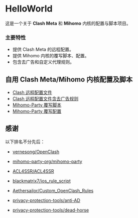 # HelloWorld

这是一个关于 **Clash Meta** 和 **Mihomo** 内核的配置与脚本项目。

### 主要特性
- 提供 Clash Meta 的远程配置。
- 提供 Mihomo 内核的覆写脚本、配置。
- 包含去广告和自定义代理规则。
  
## **自用 Clash Meta/Mihomo 内核配置及脚本**

- [Clash 远程配置文件](https://github.com/lamchey/HelloWorld/blob/main/Clash/Config/Clash_Config.ini)
- [Clash 远程配置文件含去广告规则](https://github.com/lamchey/HelloWorld/blob/main/Clash/Config/Clash_Config_AdBlock.ini)
- [Mihomo-Party 覆写脚本](https://github.com/lamchey/HelloWorld/blob/main/Mihomo/JavaScript/JavaScript.js)
- [Mihomo-Party 覆写配置](https://github.com/lamchey/HelloWorld/blob/main/Mihomo/YAML/Extend.yaml)

## **感谢**

以下排名不分先后：

- [vernesong/OpenClash](https://github.com/vernesong/OpenClash)

- [mihomo-party-org/mihomo-party](https://github.com/mihomo-party-org/mihomo-party)

- [ACL4SSR/ACL4SSR](https://github.com/ACL4SSR/ACL4SSR)

- [blackmatrix7/ios_rule_script](https://github.com/blackmatrix7/ios_rule_script)

- [Aethersailor/Custom_OpenClash_Rules](https://github.com/Aethersailor/Custom_OpenClash_Rules)

- [privacy-protection-tools/anti-AD](https://github.com/privacy-protection-tools/anti-AD)

- [privacy-protection-tools/dead-horse](https://github.com/privacy-protection-tools/dead-horse)
